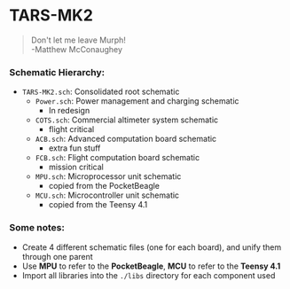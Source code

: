 # TARS-MK2

> Don't let me leave Murph!\
> -Matthew McConaughey
    
### Schematic Hierarchy:
- `TARS-MK2.sch`: Consolidated root schematic
  - `Power.sch`: Power management and charging schematic
    - In redesign
  - `COTS.sch`: Commercial altimeter system schematic
    - flight critical
  - `ACB.sch`: Advanced computation board schematic 
    - extra fun stuff
  - `FCB.sch`: Flight computation board schematic
    - mission critical 
  - `MPU.sch`: Microprocessor unit schematic
    - copied from the PocketBeagle
  - `MCU.sch`: Microcontroller unit schematic
    - copied from the Teensy 4.1

### Some notes:
- Create 4 different schematic files (one for each board), and unify them through one parent
- Use **MPU** to refer to the **PocketBeagle**, **MCU** to refer to the **Teensy 4.1**
- Import all libraries into the `./libs` directory for each component used

